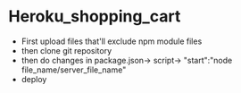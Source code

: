 # Heroku_shopping_cart
- First upload files that'll exclude npm module files
- then clone git repository
- then do changes in package.json-> script-> "start":"node file_name/server_file_name"
- deploy
